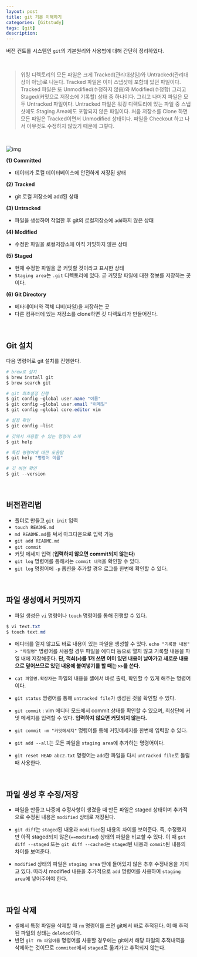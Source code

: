 ```yaml
---
layout: post
title: git 기본 이해하기
categories: [Gitstudy]
tags: [git]
description: 
---
```



버전 컨트롤 시스템인 `git`의 기본원리와 사용법에 대해 간단히 정리하였다. 

<br>

>워킹 디렉토리의 모든 파일은 크게 Tracked(관리대상임)와 Untracked(관리대상이 아님)로 나눈다. Tracked 파일은 이미 스냅샷에 포함돼 있던 파일이다. Tracked 파일은 또 Unmodified(수정하지 않음)와 Modified(수정함) 그리고 Staged(커밋으로 저장소에 기록할) 상태 중 하나이다. 그리고 나머지 파일은 모두 Untracked 파일이다. Untracked 파일은 워킹 디렉토리에 있는 파일 중 스냅샷에도 Staging Area에도 포함되지 않은 파일이다. 처음 저장소를 Clone 하면 모든 파일은 Tracked이면서 Unmodified 상태이다. 파일을 Checkout 하고 나서 아무것도 수정하지 않았기 때문에 그렇다.

<br>

![img](https://git-scm.com/book/en/v2/images/lifecycle.png)

**(1) Committed**

- 데이터가 로컬 데이터베이스에 안전하게 저장된 상태

**(2) Tracked**

- git 로컬 저장소에 add된 상태 

**(3) Untracked**

- 파일을 생성하여 작업한 후 git의 로컬저장소에 `add`하지 않은 상태 

**(4) Modified**

- 수정한 파일을 로컬저장소에 아직 커밋하지 않은 상태

**(5) Staged**

- 현재 수정한 파일을 곧 커밋할 것이라고 표시한 상태
- `Staging area`는 `.git` 디렉토리에 있다. 곧 커밋할 파일에 대한 정보를 저장하는 곳이다.

**(6) Git Directory**

- 메타데이터와 객체 디비(파일)을 저장하는 곳
- 다른 컴퓨터에 있는 저장소를 clone하면 깃 디렉토리가 만들어진다.

<br>


## Git 설치 

다음 명령어로 git 설치를 진행한다. 

```powershell
# brew로 설치
$ brew install git
$ brew search git

# git 최초설정 진행
$ git config —global user.name "이름"
$ git config —global user.email "이메일"
$ git config —global core.editor vim

# 설정 확인
$ git config —list 

# 깃에서 사용할 수 있는 명령어 소개
$ git help 

# 특정 명령어에 대한 도움말
$ git help "명령어 이름"

# 깃 버전 확인
$ git --version 
```

<br>

## 버전관리법

- 폴더로 만들고 `git init` 입력
- `touch README.md`
- `md README.md`를 써서 마크다운으로 입력 가능
- `git add README.md`
- `git commit`
- 커밋 메세지 입력 (**입력하지 않으면 commit되지 않는다**)
- `git log` 명령어를 통해서는 `commit 내역`을 확인할 수 있다.
- `git log` 명령어에  `-p` 옵션을 추가할 경우 로그를 한번에 확인할 수 있다. 

<br>

## 파일 생성에서 커밋까지 

- 파일 생성은 `vi` 명령어나 `touch` 명령어를 통해 진행할 수 있다. 

```powershell
$ vi text.txt
$ touch text.md
```

- 에디터를 열지 않고도 바로 내용이 있는 파일을 생성할 수 있다. `echo "기록할 내용" > "파일명"` 명령어를 사용할 경우 파일을 에디터 등으로 열지 않고 기록할 내용을 파일 내에 저장해준다. **단, 꺽쇠(`>`)를 1개 쓰면 이미 있던 내용이 날아가고 새로운 내용으로 덮어쓰므로 있던 내용에 붙여넣기를 할 때는 `>>`를 쓴다.**

- `cat 파일명.확장자`는 파일의 내용을 셸에서 바로 출력, 확인할 수 있게 해주는 명령어이다.
- `git status` 명령어를 통해 `untracked file`가 생성된 것을 확인할 수 있다. 
- `git commit` : vim 에디터 모드에서 commit 상태를 확인할 수 있으며, 최상단에 커밋 메세지를 입력할 수 있다. **입력하지 않으면 커밋되지 않는다.**
- `git commit -m "커밋메세지"` 명령어를 통해 커밋메세지를 한번에 입력할 수 있다. 
- `git add --all`는 모든 파일을 `staging area`에 추가하는 명령어이다.
- `git reset HEAD abc2.txt` 명령어는 `add`한 파일을 다시 `untracked file`로 돌릴 때 사용한다.

<br>

## 파일 생성 후 수정/저장


- 파일을 만들고 나중에 수정사항이 생겼을 때 만든 파일은 staged 상태이며 추가적으로 수정된 내용은 `modified` 상태로 저장된다. 

- `git diff`는 `staged`된 내용과 `modified`된 내용의 차이를 보여준다. 즉, 수정했지만 아직 staged되지 않은(`==modified`) 상태의 파일을 비교할 수 있다. 이 때 `git diff --staged` 또는 `git diff --cached`는 `staged`된 내용과 `commit`된 내용의 차이를 보여준다.

- `modified` 상태의 파일은 `staging area` 안에 들어있지 않은 추후 수정내용을 가지고 있다. 따라서 modified 내용을 추가적으로 `add` 명령어를 사용하여 `staging area`에 넣어주어야 한다.


<br>

## 파일 삭제

- 셸에서 특정 파일을 삭제할 때 `rm` 명령어를 쓰면 git에서 바로 추적된다. 이 때 추적된 파일의 상태는 `deleted`이다. 
- 반면 `git rm 파일이름` 명령어를 사용할 경우에는 git에서 해당 파일의 추적내역을 삭제하는 것이므로 `commited`에서 `staged`로 옮겨가고 추적되지 않는다. 

<br>
